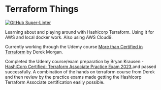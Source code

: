 # Terraform Things

[![GitHub Super-Linter](https://github.com/nlawren/terraform-things/workflows/Lint%20Code%20Base/badge.svg)](https://github.com/marketplace/actions/super-linter)

Learning about and playing around with Hashicorp Terraform. Using it for AWS and local docker work. Also using AWS Cloud9.

Currently working through the Udemy course [More than Certified in Terraform](https://www.udemy.com/course/terraform-certified/?kw=More+than+certified+i&src=sac) by Derek Morgan.

Completed the Udemy course/exam preparation by Bryan Krausen - [HashiCorp Certified: Terraform Associate Practice Exam 2023
](https://www.udemy.com/course/terraform-associate-practice-exam/?kw=Terraform+Associate+Practice+Exam+2023&src=sac) and passed successfully. A combination of the hands on terraform course from Derek and then review by the practice exams made getting the Hashicorp Terraform Associate certification easily possible.
